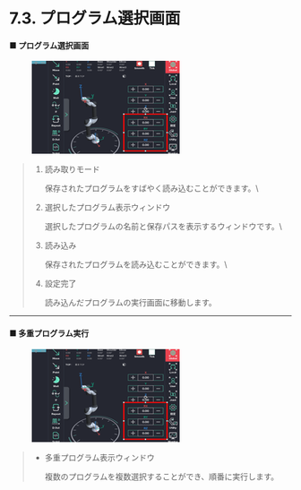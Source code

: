 # 7.3. プログラム選択画面

#### ■ プログラム選択画面

<figure><img src="../.gitbook/assets/그림6.png" alt=""><figcaption></figcaption></figure>

> 1.  読み取りモード
>
>     保存されたプログラムをすばやく読み込むことができます。\
>
> 2.  選択したプログラム表示ウィンドウ
>
>     選択したプログラムの名前と保存パスを表示するウィンドウです。\
>
> 3.  読み込み
>
>     保存されたプログラムを読み込むことができます。\
>
> 4.  設定完了
>
>     読み込んだプログラムの実行画面に移動します。



***

#### ■ 多重プログラム実行

<figure><img src="../.gitbook/assets/그림6.png" alt=""><figcaption></figcaption></figure>

> *   多重プログラム表示ウィンドウ
>
>     複数のプログラムを複数選択することができ、順番に実行します。

